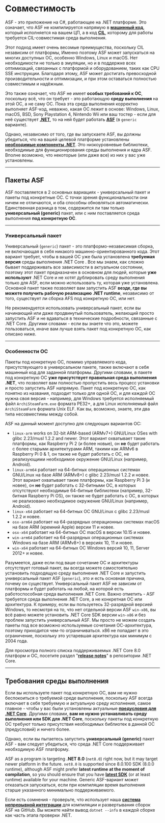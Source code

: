 # Совместимость

ASF - это приложение на C#, работающее на .NET платформе. Это означает, что ASF не компилируется напрямую в **[машинный код](https://ru.wikipedia.org/wiki/%D0%9C%D0%B0%D1%88%D0%B8%D0%BD%D0%BD%D1%8B%D0%B9_%D0%BA%D0%BE%D0%B4)**, который исполняется на вашем ЦП, а в код **[CIL](https://ru.wikipedia.org/wiki/Common_Intermediate_Language)**, которому для работы требуется CIL-совместимая среда выполнения.

Этот подход имеет очень весомые преимущества, поскольку CIL независим от платформы, Именно поэтому ASF может запускаться на многих доступных ОС, особенно Windows, Linux и macOS. Нет необходимости не только в эмуляции, но и в поддержке всех оптимизаций, связанных с платформой и оборудованием, таких как CPU SSE инструкции. Благодаря этому, ASF может достигать превосходной производительности и оптимизации, и при этом оставаться полностью совместимым и надёжным.

Это также означает, что ASF не имеет **особых требований к ОС**, поскольку всё, что он требует - это работающую **среду выполнения** на этой ОС, а не саму ОС. Пока эта среда выполнения корректно выполняет ASF-код, неважно, какая ОС лежит в основе: Windows, Linux, macOS, BSD, Sony Playstation 4, Nintendo Wii или ваш тостер - если для неё существует **[.NET](https://dotnet.microsoft.com/download/dotnet)**, то на ней будет работать **[ASF](https://github.com/JustArchiNET/ArchiSteamFarm/releases/latest)** (в `generic` варианте).

Однако, независимо от того, где вы запускаете ASF, вы должны убедиться, что на вашей целевой платформе установлены **[необходимые компоненты .NET](https://github.com/dotnet/core/blob/main/Documentation/prereqs.md)**. Это низкоуровневые библиотеки, необходимые для функционирования среды выполнения и ядра ASF. Вполне возможно, что некоторые (или даже все) из них у вас уже установлены.

---

## Пакеты ASF

ASF поставляется в 2 основных вариациях - универсальный пакет и пакеты под конкретные ОС. С точки зрения функциональности они ничем не отличаются, и оба способны обновляться автоматически. Единственная разница в том, содержится ли там только **универсальный (generic)** пакет, или с ним поставляется среда выполнения **под конкретную ОС**.

---

### Универсальный пакет

Универсальный (`generic`) пакет - это платформо-независимая сборка, не включающая в себя никакого машинно-ориентированного кода. Этот вариант требует, чтобы в вашей ОС уже была установлена **требуемая версия** среды выполнения .NET Core . Все мы знаем, как сложно бывает поддерживать все зависимости в актуальном состоянии, поэтому этот пакет предназначен в основном для людей, которые **уже используют** .NET Core и не хотят дублировать среду выполнения только для ASF, если можно использовать ту, которая уже установлена. Основной пакет также позволяет вам запустить ASF **везде, где вы можете получить рабочую реализацию .NET runtime**, независимо от того, существует ли сборка AFS под конкретную ОС, или нет.

Не рекомендуется использовать универсальный пакет, если вы начинающий или даже продвинутый пользователь, желающий просто запустить ASF и не вдаваться в технические подробности, связанные с .NET Core. Другими словами - если вы знаете что это, можете пользоваться, иначе вам лучше взять пакет под конкретную ОС, как описано ниже.

---

### Особенности OC

Пакеты под конкретную ОС, помимо управляемого кода, присутствующего в универсальном пакете, также включают в себя машинный код для заданной платформы. Другими словами, в пакете под конкретную ОС **уже присутствует правильная среда выполнения .NET**, что позволяет вам полностью пропустить весь процесс установки и просто запустить ASF напрямую. Пакет под конкретную ОС, как понятно из названия, подходит только для одной ОС, и для каждой ОС нужна своя версия - например, для Windows требуется исполняемый файл `ArchiSteamFarm.exe` формата PE32+, а для Linux исполняемый файл `ArchiSteamFarm` формата Unix ELF. Как вы, возможно, знаете, эти два типа несовместимы между собой.

ASF на данный момент доступно для следующих вариантов ОС:

- `linux-arm` works on 32-bit ARM-based (ARMv7+) GNU/Linux OSes with glibc 2.23/musl 1.2.2 and newer. Этот вариант охватывает такие платформы, как Raspberry Pi 2 (и более новые), он **не** будет работать с более старыми архитектурами ARM, такими как ARMv6 в Raspberry Pi 0 & 1, он также не будет работать с ОС, не реализующими необходимое окружение GNU/Linux (например, Android).
- `linux-arm64` работает на 64-битных операционных системах GNU/Linux на базе ARM (ARMv8+) с glibc 2.23/musl 1.2.2 и новее. Этот вариант охватывает такие платформы, как Raspberry Pi 3 (и новее), он **не** будет работать с 32-битными ОС, в которых отсутствуют необходимые 64-битные библиотеки (например, 32-битная Raspberry Pi OS), он также не будет работать с ОС, в которых не реализовано необходимое окружение GNU/Linux (например, Android).
- `linux-x64` работает на 64-битных ОС GNU/Linux с glibc 2.23/musl 1.2.2 и новее.
- `osx-arm64` работает на 64-разрядных операционных системах macOS на базе ARM (кремний Apple) версии 11 и новее.
- `osx-x64` работает на 64-битных ОС macOS в версии 10.15 и новее.
- `win-arm64` работает на 64-разрядных операционных системах Windows на базе ARM (ARMv8+) в версиях 10, 11 и новее.
- `win-x64` работает на 64-битных ОС Windows версий 10, 11, Server 2012+ и новее.

Разумеется, даже если под ваше сочетание ОС и архитектуры отсутствует готовый пакет, вы всегда можете самостоятельно установить подходящую среду выполнения .NET Core и запустить универсальный пакет ASF (`generic`), это и есть основная причина, почему он существует. Универсальный пакет ASF не зависим от платформы и будет работать на любой, на которой есть работоспособная среда выполнения .NET Core. Важно отметить - ASF требуется среда выполнения .NET Core, а не конкретная ОС или архитектура. К примеру, если вы пользуетесь 32-разрядной версией Windows, то несмотря на то, что нет отдельной версии ASF `win-x86`, вы всё равно можете установить .NET Core SDK версии `win-x86` и без проблем запустить универсальный ASF. Мы просто не можем создать пакеты под все возможно используемые сочетания ОС-архитектура, поэтому приходится чем-то ограничиваться. x86 не попадает в это ограничение, поскольку это устаревшая архитектура как минимум с 2004 года.

Для просмотра полного списка поддерживаемых .NET Core 8.0 платформ и ОС, посетите раздел "**[release notes](https://github.com/dotnet/core/blob/main/release-notes/8.0/supported-os.md)**" в репозитории .NET Core.

---

## Требования среды выполнения

Если вы используете пакет под конкретную ОС, вам не нужно беспокоиться о требуемой среде выполнения, поскольку ASF всегда включает в себя требуемую и актуальную среду исполнения, самое главное - чтобы у вас были установлены актуальные **[предусловия для .NET Core](https://github.com/dotnet/core/blob/main/Documentation/prereqs.md)**. Другими словами, **вам не нужно устанавливать среду выполнения или SDK для .NET Core**, поскольку пакеты под конкретную ОС требуют только присутствия необходимых библиотек в данной ОС (предусловий) и ничего более.

Однако, если вы пытаетесь запустить **универсальный (generic)** пакет ASF - вам следует убедиться, что среда .NET Core поддерживает необходимую ASF платформу.

ASF as a program is targeting **.NET 8.0** (`net8.0`) right now, but it may target newer platform in the future. `net8.0` is supported since 8.0.100 SDK (8.0.0 runtime), although ASF might prefer **latest runtime at the moment of compilation**, so you should ensure that you have **[latest SDK](https://dotnet.microsoft.com/download)** (or at least runtime) available for your machine. Generic ASF-вариант может отказаться запускаться, если при компиляции время выполнения старше указанного минимально поддерживаемого.

Если есть сомнения - проверьте, что использует наша **[система непрерывной интеграции](https://github.com/JustArchiNET/ArchiSteamFarm/actions/workflows/publish.yml?query=branch%3Amain)** для компиляции и развертывания сборок ASF на GitHub. Вы можете найти вывод `dotnet --info` в каждой сборке как часть этапа проверки .NET.